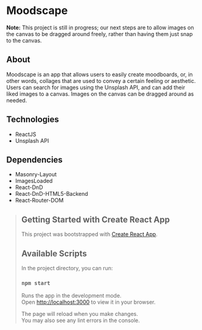 # Moodscape
**Note:** 
This project is still in progress; our next steps are to allow images on the canvas to be dragged around freely, rather than having them just snap to the canvas. 

## About
Moodscape is an app that allows users to easily create moodboards, or, in other words, collages that are used to convey a certain feeling or aesthetic. Users can search for images using the Unsplash API, and can add their liked images to a canvas. Images on the canvas can be dragged around as needed.

## Technologies
* ReactJS
* Unsplash API

## Dependencies
* Masonry-Layout
* ImagesLoaded
* React-DnD
* React-DnD-HTML5-Backend
* React-Router-DOM

>## Getting Started with Create React App
>
>This project was bootstrapped with [Create React App](https://github.com/facebook/create-react-app).
>
>## Available Scripts
>
>In the project directory, you can run:
>
>### `npm start`
>
>Runs the app in the development mode.\
>Open [http://localhost:3000](http://localhost:3000) to view it in your browser.
>
>The page will reload when you make changes.\
>You may also see any lint errors in the console.
